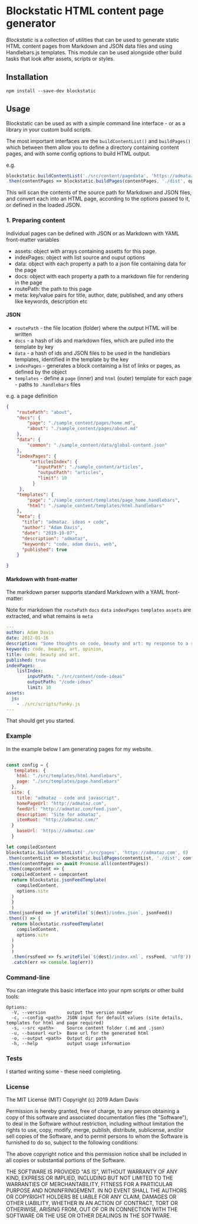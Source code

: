 # Blockstatic HTML content page generator

*Blockstatic* is a collection of utilities that can be used to generate static HTML content pages from Markdown and JSON data files and using Handlebars.js templates. This module can be used alongside other build tasks that look after assets, scripts or styles.

## Installation
`npm install --save-dev blockstatic`

## Usage

Blockstatic can be used as with a simple command line interface - or as a library in your custom build scripts. 

The most important interfaces are the `buildContentList()` and `buildPages()` which between them allow you to define a directory containing content pages, and with some config options to build HTML output. 

e.g.

``` javascript
blockstatic.buildContentList('./src/content/pagedata', 'https://admataz.com/')
.then(contentPages => blockstatic.buildPages(contentPages, './dist', options));
```

This will scan the contents of the source path for Markdown and JSON files, and convert each into an HTML page, according to the options passed to it, or defined in the loaded JSON.


### 1. Preparing content

Individual pages can be defined with JSON or as Markdown with YAML front-matter variables


- assets:  object with arrays containing assetts for this page.
- indexPages:  object with list source and ouput options 
- data: object with  each property a path to a json file containing data for the page
- docs: object with each property a path to a markdown file for rendering in the page
- routePath: the path to this page
- meta: key/value pairs for title, author, date, published, and any others like keywords, description etc



#### JSON
- `routePath` - the file location (folder) where the output HTML will be written
- `docs` - a hash of ids and markdown files, which are pulled into the template by key
- `data` - a hash of ids and JSON files to be used in the handlebars templates, identified in the template by the key
- `indexPages` - generates a block containing a list of links or pages, as defined by the object
- `templates` - define a `page` (inner) and `html` (outer) template for each page - paths to `.handlebars` files

e.g. a page definition
```json
{
    "routePath": "about",
    "docs": {
        "page": "./sample_content/pages/home.md",
        "about": "./sample_content/pages/about.md"
    },
    "data": {
        "common": "./sample_content/data/global-content.json"
    },
    "indexPages": {
         "articlesIndex": {
           "inputPath": "./sample_content/articles",
            "outputPath": "articles", 
            "limit": 10
          }
     },  
    "templates": {
        "page": "./sample_content/templates/page_home.handlebars",
        "html": "./sample_content/templates/html.handlebars"
    },
    "meta": {
      "title": "admataz. ideas + code",
      "author": "Adam Davis",
      "date": "2019-10-07",
      "description": "admataz",
      "keywords": "code, adam davis, web",
      "published": true
    }

}
```

#### Markdown with front-matter
The markdown parser supports standard Markdown with a YAML front-matter:

Note for markdown the `routePath` `docs` `data` `indexPages` `templates` `assets` are extracted, and what remains is `meta`


```yaml
---
author: Adam Davis  
date: 2012-01-16  
description: "Some thoughts on code, beauty and art: my response to a request from a journalist."
keywords: code, beauty, art, opinion,  
title: code, beauty and art.
published: true
indexPages: 
    listIndex:
        inputPath: "./src/content/code-ideas"
        outputPath: "/code-ideas"
        limit: 10
assets: 
  js: 
    - ./src/scripts/funky.js
---
```



That should get you started.


### Example

In the example below I am generating pages for my website.

```js

const config = {
   templates: {
    html: "./src/templates/html.handlebars",
    page: "./src/templates/page.handlebars"
  },
  site: {
    title: "admataz - code and javascript",
    homePageUrl: "http://admataz.com",
    feedUrl: "http://admataz.com/feed.json",
    description: "Site for admataz",
    itemRoot: "http://admataz.com/"
  }
    baseUrl: 'https://admataz.com'
  }

let compiledContent
blockstatic.buildContentList('./src/pages', 'https://admataz.com', 0)
.then(contentList => blockstatic.buildPages(contentList, './dist', config ))
.then(contentPages => await Promise.all(contentPages))
.then(compcontent => {
  compiledContent = compcontent
  return blockstatic.jsonFeedTemplate(
    compiledContent,
    options.site
  )
  }
  )
.then(jsonFeed => jf.writeFile(`${dest}/index.json`, jsonFeed))
.then(() => {
  return blockstatic.rssFeedTemplate(
    compiledContent,
    options.site
  )
  }
  )
  .then(rssFeed => fs.writeFile(`${dest}/index.xml`, rssFeed, 'utf8'))
  .catch(err => console.log(err))

```

### Command-line

You can integrate this basic interface into your npm scripts or other build tools: 

```
Options:
  -V, --version        output the version number
  -c, --config <path>  JSON input for default values (site details, templates for html and page required)
  -s, --src <path>     Source content folder (.md and .json)
  -u, --baseurl <url>  Base url for the generated html
  -o, --output <path>  Output dir path
  -h, --help           output usage information
```


### Tests
I started writing some - these need completing.



### License
The MIT License (MIT)
Copyright (c) 2019 Adam Davis

Permission is hereby granted, free of charge, to any person obtaining a copy of this software and associated documentation files (the "Software"), to deal in the Software without restriction, including without limitation the rights to use, copy, modify, merge, publish, distribute, sublicense, and/or sell copies of the Software, and to permit persons to whom the Software is furnished to do so, subject to the following conditions:

The above copyright notice and this permission notice shall be included in all copies or substantial portions of the Software.

THE SOFTWARE IS PROVIDED "AS IS", WITHOUT WARRANTY OF ANY KIND, EXPRESS OR IMPLIED, INCLUDING BUT NOT LIMITED TO THE WARRANTIES OF MERCHANTABILITY, FITNESS FOR A PARTICULAR PURPOSE AND NONINFRINGEMENT. IN NO EVENT SHALL THE AUTHORS OR COPYRIGHT HOLDERS BE LIABLE FOR ANY CLAIM, DAMAGES OR OTHER LIABILITY, WHETHER IN AN ACTION OF CONTRACT, TORT OR OTHERWISE, ARISING FROM, OUT OF OR IN CONNECTION WITH THE SOFTWARE OR THE USE OR OTHER DEALINGS IN THE SOFTWARE.
